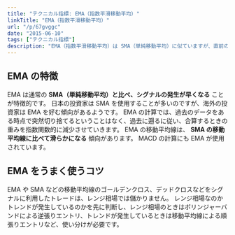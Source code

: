 ```yaml
---
title: "テクニカル指標: EMA（指数平滑移動平均）"
linkTitle: "EMA（指数平滑移動平均）"
url: "/p/67gvggc"
date: "2015-06-10"
tags: ["テクニカル指標"]
description: "EMA（指数平滑移動平均）は SMA（単純移動平均）に似ていますが、直前の価格の重みを大きくして計算する移動平均です。"
---
```


EMA の特徴
----

EMA は通常の __SMA（単純移動平均）と比べ、シグナルの発生が早くなる__ ことが特徴的です。
日本の投資家は SMA を使用することが多いのですが、海外の投資家は EMA を好む傾向があるようです。
EMA の計算では、過去のデータをある時点で突然切り捨てるということはなく、過去に遡るに従い、合算するときの重みを指数関数的に減少させていきます。
EMA の移動平均線は、 __SMA の移動平均線に比べて滑らかになる__ 傾向があります。
MACD の計算にも EMA が使用されています。

EMA をうまく使うコツ
----

EMA や SMA などの移動平均線のゴールデンクロス、デッドクロスなどをシグナルに利用したトレードは、レンジ相場では儲かりません。
レンジ相場なのかトレンドが発生しているのかを先に判断し、レンジ相場のときはボリンジャーバンドによる逆張りエントリ、トレンドが発生しているときは移動平均線による順張りエントリなど、使い分けが必要です。

